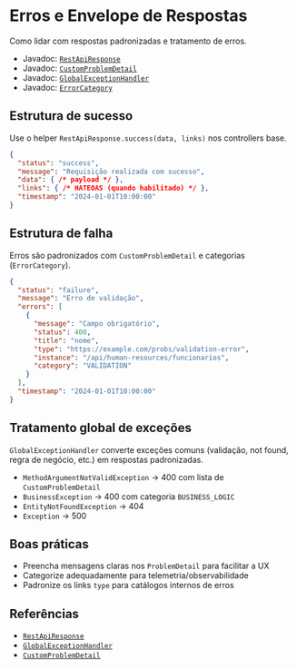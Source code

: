 # Erros e Envelope de Respostas

Como lidar com respostas padronizadas e tratamento de erros.

- Javadoc: [`RestApiResponse`](../apidocs/org/praxisplatform/uischema/rest/response/RestApiResponse.html)
- Javadoc: [`CustomProblemDetail`](../apidocs/org/praxisplatform/uischema/rest/response/CustomProblemDetail.html)
- Javadoc: [`GlobalExceptionHandler`](../apidocs/org/praxisplatform/uischema/rest/exceptionhandler/GlobalExceptionHandler.html)
- Javadoc: [`ErrorCategory`](../apidocs/org/praxisplatform/uischema/rest/exceptionhandler/ErrorCategory.html)

## Estrutura de sucesso

Use o helper `RestApiResponse.success(data, links)` nos controllers base.

```json
{
  "status": "success",
  "message": "Requisição realizada com sucesso",
  "data": { /* payload */ },
  "links": { /* HATEOAS (quando habilitado) */ },
  "timestamp": "2024-01-01T10:00:00"
}
```

## Estrutura de falha

Erros são padronizados com `CustomProblemDetail` e categorias (`ErrorCategory`).

```json
{
  "status": "failure",
  "message": "Erro de validação",
  "errors": [
    {
      "message": "Campo obrigatório",
      "status": 400,
      "title": "nome",
      "type": "https://example.com/probs/validation-error",
      "instance": "/api/human-resources/funcionarios",
      "category": "VALIDATION"
    }
  ],
  "timestamp": "2024-01-01T10:00:00"
}
```

## Tratamento global de exceções

`GlobalExceptionHandler` converte exceções comuns (validação, not found, regra de negócio, etc.) em respostas padronizadas.

- `MethodArgumentNotValidException` → 400 com lista de `CustomProblemDetail`
- `BusinessException` → 400 com categoria `BUSINESS_LOGIC`
- `EntityNotFoundException` → 404
- `Exception` → 500

## Boas práticas

- Preencha mensagens claras nos `ProblemDetail` para facilitar a UX
- Categorize adequadamente para telemetria/observabilidade
- Padronize os links `type` para catálogos internos de erros

## Referências

- [`RestApiResponse`](../apidocs/org/praxisplatform/uischema/rest/response/RestApiResponse.html)
- [`GlobalExceptionHandler`](../apidocs/org/praxisplatform/uischema/rest/exceptionhandler/GlobalExceptionHandler.html)
- [`CustomProblemDetail`](../apidocs/org/praxisplatform/uischema/rest/response/CustomProblemDetail.html)

